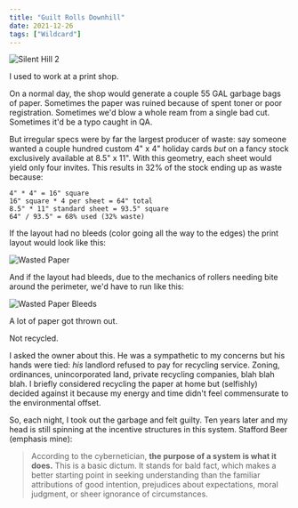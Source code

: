 ```yaml
---
title: "Guilt Rolls Downhill"
date: 2021-12-26
tags: ["Wildcard"]
---
```


![Silent Hill 2](/images/silent-hill-2.jpg)

I used to work at a print shop.

On a normal day, the shop would generate a couple 55 GAL garbage bags of paper. Sometimes the paper was ruined because of spent toner or poor registration. Sometimes we'd blow a whole ream from a single bad cut. Sometimes it'd be a typo caught in QA.

But irregular specs were by far the largest producer of waste: say someone wanted a couple hundred custom 4" x 4" holiday cards _but_ on a fancy stock exclusively available at 8.5" x 11". With this geometry, each sheet would yield only four invites. This results in 32% of the stock ending up as waste because:

```
4" * 4" = 16" square
16" square * 4 per sheet = 64" total
8.5" * 11" standard sheet = 93.5" square
64" / 93.5" = 68% used (32% waste)
```

If the layout had no bleeds (color going all the way to the edges) the print layout would look like this:

![Wasted Paper](/images/happy-holidays.jpg)

And if the layout had bleeds, due to the mechanics of rollers needing bite around the perimeter, we'd have to run like this:

![Wasted Paper Bleeds](/images/happy-holidays-bleeds.jpg)

A lot of paper got thrown out.

Not recycled.

I asked the owner about this. He was a sympathetic to my concerns but his hands were tied: _his_ landlord refused to pay for recycling service. Zoning, ordinances, unincorporated land, private recycling companies, blah blah blah. I briefly considered recycling the paper at home but (selfishly) decided against it because my energy and time didn't feel commensurate to the environmental offset.

So, each night, I took out the garbage and felt guilty. Ten years later and my head is still spinning at the incentive structures in this system. Stafford Beer (emphasis mine):

> According to the cybernetician, **the purpose of a system is what it does.** This is a basic dictum. It stands for bald fact, which makes a better starting point in seeking understanding than the familiar attributions of good intention, prejudices about expectations, moral judgment, or sheer ignorance of circumstances.
